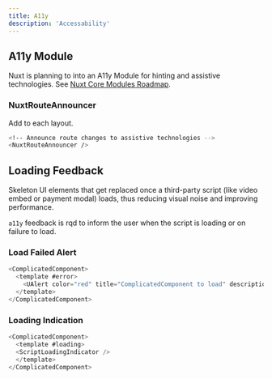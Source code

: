 ```yaml
---
title: A11y
description: 'Accessability'
---
```


## A11y Module

Nuxt is planning to into an A11y Module for hinting and assistive technologies. See [Nuxt Core Modules Roadmap](https://nuxt.com/docs/community/roadmap#core-modules-roadmap).

### NuxtRouteAnnouncer

Add to each layout.

```bash
<!-- Announce route changes to assistive technologies -->
<NuxtRouteAnnouncer />
```

## Loading Feedback

Skeleton UI elements that get replaced once a third-party script (like video embed or payment modal) loads, thus reducing visual noise and improving performance.

`a11y` feedback is rqd to inform the user when the script is loading or on failure to load.

### Load Failed Alert

```ts
<ComplicatedComponent>
  <template #error>
    <UAlert color="red" title="ComplicatedComponent to load" description="Refresh page to try again." />
  </template>
</ComplicatedComponent>
```

### Loading Indication

```ts
<ComplicatedComponent>
  <template #loading>
  <ScriptLoadingIndicator />
  </template>
</ComplicatedComponent>
```


